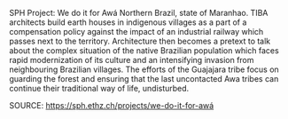 SPH Project: We do it for Awá
Northern Brazil, state of Maranhao. TIBA architects build earth houses in indigenous villages as a part of a compensation policy against the impact of an industrial railway which passes next to the territory. Architecture then becomes a pretext to talk about the complex situation of the native Brazilian population which faces rapid modernization of its culture and an intensifying invasion from neighbouring Brazilian villages. The efforts of the Guajajara tribe focus on guarding the forest and ensuring that the last uncontacted Awa tribes can continue their traditional way of life, undisturbed.


SOURCE: https://sph.ethz.ch/projects/we-do-it-for-awá